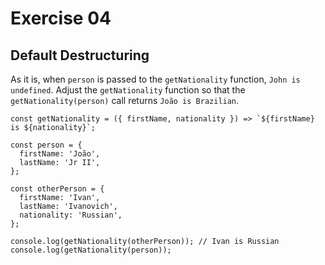 # Exercise 04

## Default Destructuring

As it is, when `person` is passed to the `getNationality` function, `John is undefined`. Adjust the `getNationality` function so that the `getNationality(person)` call returns `João is Brazilian`.

```
const getNationality = ({ firstName, nationality }) => `${firstName} is ${nationality}`;

const person = {
  firstName: 'João',
  lastName: 'Jr II',
};

const otherPerson = {
  firstName: 'Ivan',
  lastName: 'Ivanovich',
  nationality: 'Russian',
};

console.log(getNationality(otherPerson)); // Ivan is Russian
console.log(getNationality(person));
```
